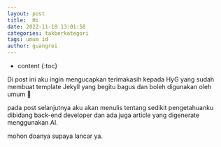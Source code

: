 ```yaml
---
layout: post
title:  Hi
date: 2022-11-18 13:01:58
categories: takberkategori
tags: umum id
author: guangrei
---
```


* content
{:toc}

Di post ini aku ingin mengucapkan terimakasih kepada HyG yang sudah membuat template Jekyll yang begitu<!--more--> bagus dan boleh digunakan oleh umum 🙏

pada post selanjutnya aku akan menulis tentang sedikit pengetahuanku dibidang back-end developer dan ada juga article yang digenerate menggunakan AI.

mohon doanya supaya lancar ya.